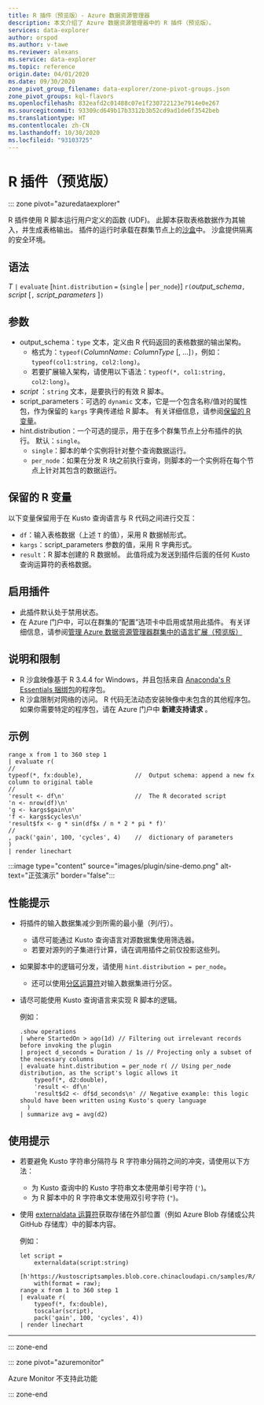 ```yaml
---
title: R 插件（预览版）- Azure 数据资源管理器
description: 本文介绍了 Azure 数据资源管理器中的 R 插件（预览版）。
services: data-explorer
author: orspod
ms.author: v-tawe
ms.reviewer: alexans
ms.service: data-explorer
ms.topic: reference
origin.date: 04/01/2020
ms.date: 09/30/2020
zone_pivot_group_filename: data-explorer/zone-pivot-groups.json
zone_pivot_groups: kql-flavors
ms.openlocfilehash: 832eafd2c01488c07e1f230722123e7914e0e267
ms.sourcegitcommit: 93309cd649b17b3312b3b52cd9ad1de6f3542beb
ms.translationtype: HT
ms.contentlocale: zh-CN
ms.lasthandoff: 10/30/2020
ms.locfileid: "93103725"
---
```

# <a name="r-plugin-preview"></a>R 插件（预览版）

::: zone pivot="azuredataexplorer"

R 插件使用 R 脚本运行用户定义的函数 (UDF)。 此脚本获取表格数据作为其输入，并生成表格输出。
插件的运行时承载在群集节点上的[沙盒](../concepts/sandboxes.md)中。 沙盒提供隔离的安全环境。

## <a name="syntax"></a>语法

*T* `|` `evaluate` [`hint.distribution` `=` (`single` | `per_node`)] `r(`*output_schema*`,` *script* [`,` *script_parameters* ]`)`

## <a name="arguments"></a>参数

* output_schema：`type` 文本，定义由 R 代码返回的表格数据的输出架构。
    * 格式为：`typeof(`*ColumnName*`:` *ColumnType* [, ...]`)`，例如：`typeof(col1:string, col2:long)`。
    * 若要扩展输入架构，请使用以下语法：`typeof(*, col1:string, col2:long)`。
* *script* ：`string` 文本，是要执行的有效 R 脚本。
* script_parameters：可选的 `dynamic` 文本，它是一个包含名称/值对的属性包，作为保留的 `kargs` 字典传递给 R 脚本。 有关详细信息，请参阅[保留的 R 变量](#reserved-r-variables)。
* hint.distribution：一个可选的提示，用于在多个群集节点上分布插件的执行。
   默认：`single`。
    * `single`：脚本的单个实例将针对整个查询数据运行。
    * `per_node`：如果在分发 R 块之前执行查询，则脚本的一个实例将在每个节点上针对其包含的数据运行。

## <a name="reserved-r-variables"></a>保留的 R 变量

以下变量保留用于在 Kusto 查询语言与 R 代码之间进行交互：

* `df`：输入表格数据（上述 `T` 的值），采用 R 数据帧形式。
* `kargs`：script_parameters 参数的值，采用 R 字典形式。
* `result`：R 脚本创建的 R 数据帧。 此值将成为发送到插件后面的任何 Kusto 查询运算符的表格数据。

## <a name="enable-the-plugin"></a>启用插件

* 此插件默认处于禁用状态。
* 在 Azure 门户中，可以在群集的“配置”选项卡中启用或禁用此插件。 有关详细信息，请参阅[管理 Azure 数据资源管理器群集中的语言扩展（预览版）](../../language-extensions.md)

## <a name="notes-and-limitations"></a>说明和限制

* R 沙盒映像基于 R 3.4.4 for Windows，并且包括来自 [Anaconda's R Essentials 捆绑包](https://docs.anaconda.com/anaconda/packages/r-language-pkg-docs/)的程序包。
* R 沙盒限制对网络的访问。 R 代码无法动态安装映像中未包含的其他程序包。 如果你需要特定的程序包，请在 Azure 门户中 **新建支持请求** 。

## <a name="examples"></a>示例

```kusto
range x from 1 to 360 step 1
| evaluate r(
//
typeof(*, fx:double),               //  Output schema: append a new fx column to original table 
//
'result <- df\n'                    //  The R decorated script
'n <- nrow(df)\n'
'g <- kargs$gain\n'
'f <- kargs$cycles\n'
'result$fx <- g * sin(df$x / n * 2 * pi * f)'
//
, pack('gain', 100, 'cycles', 4)    //  dictionary of parameters
)
| render linechart 
```

:::image type="content" source="images/plugin/sine-demo.png" alt-text="正弦演示" border="false":::

## <a name="performance-tips"></a>性能提示

* 将插件的输入数据集减少到所需的最小量（列/行）。
    * 请尽可能通过 Kusto 查询语言对源数据集使用筛选器。
    * 若要对源列的子集进行计算，请在调用插件之前仅投影这些列。
* 如果脚本中的逻辑可分发，请使用 `hint.distribution = per_node`。
    * 还可以使用[分区运算符](partitionoperator.md)对输入数据集进行分区。
* 请尽可能使用 Kusto 查询语言来实现 R 脚本的逻辑。

    例如：

    ```kusto    
    .show operations
    | where StartedOn > ago(1d) // Filtering out irrelevant records before invoking the plugin
    | project d_seconds = Duration / 1s // Projecting only a subset of the necessary columns
    | evaluate hint.distribution = per_node r( // Using per_node distribution, as the script's logic allows it
        typeof(*, d2:double),
        'result <- df\n'
        'result$d2 <- df$d_seconds\n' // Negative example: this logic should have been written using Kusto's query language
      )
    | summarize avg = avg(d2)
    ```

## <a name="usage-tips"></a>使用提示

* 若要避免 Kusto 字符串分隔符与 R 字符串分隔符之间的冲突，请使用以下方法：  
    * 为 Kusto 查询中的 Kusto 字符串文本使用单引号字符 (`'`)。
    * 为 R 脚本中的 R 字符串文本使用双引号字符 (`"`)。
* 使用 [externaldata 运算符](externaldata-operator.md)获取存储在外部位置（例如 Azure Blob 存储或公共 GitHub 存储库）中的脚本内容。
  
  例如：

    ```kusto
    let script = 
        externaldata(script:string)
        [h'https://kustoscriptsamples.blob.core.chinacloudapi.cn/samples/R/sample_script.r']
        with(format = raw);
    range x from 1 to 360 step 1
    | evaluate r(
        typeof(*, fx:double),
        toscalar(script), 
        pack('gain', 100, 'cycles', 4))
    | render linechart 
    ```

---

::: zone-end

::: zone pivot="azuremonitor"

Azure Monitor 不支持此功能

::: zone-end

